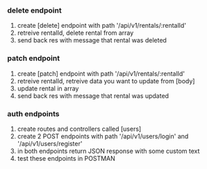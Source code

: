 

### delete endpoint
1. create [delete] endpoint with path '/api/v1/rentals/:rentalId'
2. retreive rentalId, delete rental from array
3. send back res with message that rental was deleted

### patch endpoint
1. create [patch] endpoint with path '/api/v1/rentals/:rentalId'
2. retreive rentalId, retreive data you want to update from [body]
3. update rental in array
4. send back res with message that rental was updated

### auth endpoints
1. create routes and controllers called [users]
2. create 2 POST endpoints with path '/api/v1/users/login' and
   '/api/v1/users/register'
3. in both endpoints return JSON response with some custom text
4. test these endpoints in POSTMAN